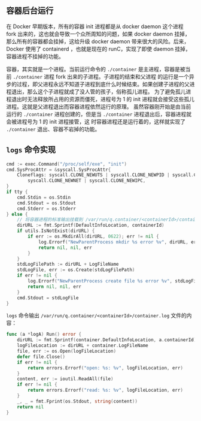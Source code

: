 ## 容器后台运行

在 Docker 早期版本，所有的容器 init 进程都是从 docker daemon 这个进程 fork 出来的，这也就会导致一个众所周知的问题，如果 docker daemon 挂掉，
那么所有的容器都会挂掉，这给升级 docker daemon 带来很大的风险。后来，Docker 使用了 containerd ，也就是现在的 runC，实现了即使 daemon 挂掉，
容器进程不挂掉的功能。

容器，其实就是一个进程。当前运行命令的 `./container` 是主进程，容器是被当前 `./container` 进程 fork 出来的子进程。子进程的结束和父进程
的运行是一个异步的过程，即父进程永远不知道子进程到底什么时候结束。如果创建子进程的父进程退出，那么这个子进程就成了没人管的孩子，俗称孤儿进程。
为了避免孤儿进程退出时无法释放所占用的资源而僵死，进程号为 1 的 init 进程就会接受这些孤儿进程。这就是父进程退出而容器进程依然运行的原理。
虽然容器刚开始是由当前运行的 `./container` 进程创建的，但是当 `./container` 进程退出后，容器进程就会被进程号为 1 的 init 进程接管，这
时容器进程还是运行着的，这样就实现了 `./container` 退出、容器不岩掉的功能。

## `logs` 命令实现

```go
cmd := exec.Command("/proc/self/exe", "init")
cmd.SysProcAttr = &syscall.SysProcAttr{
    Cloneflags: syscall.CLONE_NEWUTS | syscall.CLONE_NEWPID | syscall.CLONE_NEWNS |
        syscall.CLONE_NEWNET | syscall.CLONE_NEWIPC,
}
if tty {
    cmd.Stdin = os.Stdin
    cmd.Stdout = os.Stdout
    cmd.Stderr = os.Stderr
} else {
    // 将容器进程的标准输出挂载到 /var/run/q.container/<containerId>/container.log 文件中
    dirURL := fmt.Sprintf(DefaultInfoLocation, containerId)
    if utils.IsNotExist(dirURL) {
        if err := os.MkdirAll(dirURL, 0622); err != nil {
            log.Errorf("NewParentProcess mkdir %s error %v", dirURL, err)
            return nil, nil, err
        }
    }
    stdLogFilePath := dirURL + LogFileName
    stdLogFile, err := os.Create(stdLogFilePath)
    if err != nil {
        log.Errorf("NewParentProcess create file %s error %v", stdLogFilePath, err)
        return nil, nil, err
    }
    cmd.Stdout = stdLogFile
}
```

`logs` 命令输出 `/var/run/q.container/<containerId>/container.log` 文件的内容：

```go
func (a *logA) Run() error {
	dirURL := fmt.Sprintf(container.DefaultInfoLocation, a.containerId)
	logFileLocation := dirURL + container.LogFileName
	file, err := os.Open(logFileLocation)
	defer file.Close()
	if err != nil {
		return errors.Errorf("open: %s: %v", logFileLocation, err)
	}
	content, err := ioutil.ReadAll(file)
	if err != nil {
		return errors.Errorf("read: %s: %v", logFileLocation, err)
	}
	_, _ = fmt.Fprint(os.Stdout, string(content))
	return nil
}
```
